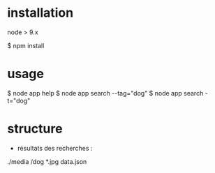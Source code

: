 # installation

node > 9.x

$ npm install

# usage

$ node app help
$ node app search --tag="dog"
$ node app search -t="dog"

# structure

- résultats des recherches :

./media
  /dog
    *.jpg
    data.json
